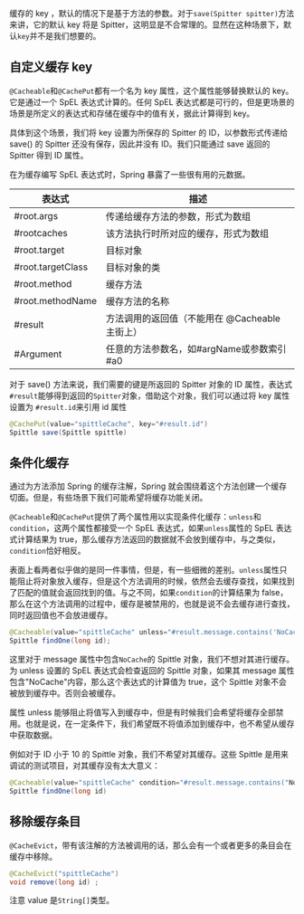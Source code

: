 缓存的 key ，默认的情况下是基于方法的参数。对于`save(Spitter spitter)`方法来讲，它的默认 key 将是 Spitter，这明显是不合常理的。显然在这种场景下，默认`key`并不是我们想要的。

## 自定义缓存 key

`@Cacheable`和`@CachePut`都有一个名为 key 属性，这个属性能够替换默认的 key。它是通过一个 SpEL 表达式计算的。任何 SpEL 表达式都是可行的，但是更场景的场景是所定义的表达式和存储在缓存中的值有关，据此计算得到 key。

具体到这个场景，我们将 key 设置为所保存的 Spitter 的 ID，以参数形式传递给 save() 的 Spitter 还没有保存，因此并没有 ID。我们只能通过 save 返回的 Spitter 得到 ID 属性。

在为缓存编写 SpEL 表达式时，Spring 暴露了一些很有用的元数据。

表达式 | 描述
------ | ------
#root.args | 传递给缓存方法的参数，形式为数组
#rootcaches | 该方法执行时所对应的缓存，形式为数组
#root.target | 目标对象
#root.targetClass | 目标对象的类
#root.method | 缓存方法
#root.methodName | 缓存方法的名称
#result | 方法调用的返回值（不能用在 @Cacheable 主街上）
#Argument | 任意的方法参数名，如#argName或参数索引 #a0

对于 save() 方法来说，我们需要的键是所返回的 Spitter 对象的 ID 属性，表达式`#result`能够得到返回的`Spitter`对象，借助这个对象，我们可以通过将 key 属性设置为 `#result.id`来引用 id 属性
```java
@CachePut(value="spittleCache", key="#result.id")
Spittle save(Spittle spittle)
```

## 条件化缓存

通过为方法添加 Spring 的缓存注解，Spring 就会围绕着这个方法创建一个缓存切面。但是，有些场景下我们可能希望将缓存功能关闭。

`@Cacheable`和`@CachePut`提供了两个属性用以实现条件化缓存：`unless`和`condition`，这两个属性都接受一个 SpEL 表达式，如果`unless`属性的 SpEL 表达式计算结果为 true，那么缓存方法返回的数据就不会放到缓存中，与之类似，`condition`恰好相反。

表面上看两者似乎做的是同一件事情，但是，有一些细微的差别。`unless`属性只能阻止将对象放入缓存，但是这个方法调用的时候，依然会去缓存查找，如果找到了匹配的值就会返回找到的值。与之不同，如果`condition`的计算结果为 false，那么在这个方法调用的过程中，缓存是被禁用的，也就是说不会去缓存进行查找，同时返回值也不会放进缓存。

```java
@Cacheable(value="spittleCache" unless="#result.message.contains('NoCache')")
Spittle findOne(long id);
```
这里对于 message 属性中包含`NoCache`的 Spittle 对象，我们不想对其进行缓存。为 unless 设置的 SpEL 表达式会检查返回的 Spittle 对象，如果其 message 属性包含"NoCache"内容，那么这个表达式的计算值为 true，这个 Spittle 对象不会被放到缓存中。否则会被缓存。

属性 unless 能够阻止将值写入到缓存中，但是有时候我们会希望将缓存全部禁用。也就是说，在一定条件下，我们希望既不将值添加到缓存中，也不希望从缓存中获取数据。

例如对于 ID 小于 10 的 Spittle 对象，我们不希望对其缓存。这些 Spittle 是用来调试的测试项目，对其缓存没有太大意义：
```java
@Cacheable(value="spittleCache" condition="#result.message.contains("NoCache")")
Spittle findOne(long id)
```

## 移除缓存条目

`@CacheEvict`，带有该注解的方法被调用的话，那么会有一个或者更多的条目会在缓存中移除。
```java
@CacheEvict("spittleCache")
void remove(long id) ;
```
注意 value 是`String[]`类型。